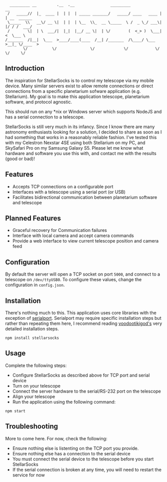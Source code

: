 ```
  _________ __         .__  .__                _________              __            
 /   _____//  |_  ____ |  | |  | _____ _______/   _____/ ____   ____ |  | __  ______
 \_____  \\   __\/ __ \|  | |  | \__  \\_  __ \_____  \ /  _ \_/ ___\|  |/ / /  ___/
 /        \|  | \  ___/|  |_|  |__/ __ \|  | \/        (  <_> )  \___|    <  \___ \ 
/_______  /|__|  \___  >____/____(____  /__| /_______  /\____/ \___  >__|_ \/____  >
        \/           \/               \/             \/            \/     \/     \/ 
```
## Introduction

The inspiration for StellarSocks is to control my telescope via my mobile device.  Many similar servers exist to allow remote connections or direct connections from a specific planetarium sofware application (e.g. Stellarium).  My goal is to make this application telescope, planetarium software, and protocol agnostic.

This should run on any *nix or Windows server which supports NodeJS and has a serial connection to a telescope.

StellarSocks is still very much in its infancy. Since I know there are many astronomy enthusiasts looking for a solution, I decided to share as soon as I had something that works in a reasonably reliable fashion.  I've tested this with my Celestron Nexstar 4SE using both Stellarium on my PC, and SkySafari Pro on my Samsung Galaxy S5.  Please let me know what hardware and software you use this with, and contact me with the results (good or bad)!

## Features

* Accepts TCP connections on a configurable port
* Interfaces with a telescope using a serial port (or USB)
* Facilitates bidirectional communication between planetarium software and telescope

## Planned Features

* Graceful recovery for Communication failures
* Interface with local camera and accept camera commands
* Provide a web interface to view current telescope position and camera feed

## Configuration

By default the server will open a TCP socket on port `5000`, and connect to a telescope on `/dev/ttyUSB0`. To configure these values, change the configuration in `config.json`.

## Installation

There's nothing much to this.  This application uses core libraries with the exception of [serialport](https://github.com/voodootikigod/node-serialport). Serialport may require specific installation steps but rather than repeating them here, I recommend reading [voodootikigod's](https://github.com/voodootikigod) very detailed installation steps.

```
npm install stellarsocks
```

## Usage

Complete the following steps:

* Configure StellarSocks as described above for TCP port and serial device
* Turn on your telescope
* Connect the server hardware to the serial/RS-232 port on the telescope
* Align your telescope
* Run the application using the following command:

```
npm start
```

## Troubleshooting

More to come here.  For now, check the following:

* Ensure nothing else is listenting on the TCP port you provide.
* Ensure nothing else has a connection to the serial device
* You must connect the serial device to the telescope before you start StellarSocks
* If the serial connection is broken at any time, you will need to restart the service for now
